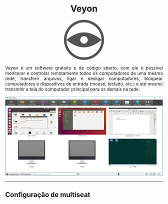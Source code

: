 <h1 align=center> Veyon  </h1>
<div align=center>
 
![logotipo veyon](../img/tutorial-veyon-0.png)

</div>
<p align=justify>
Veyon é um software gratuito e de código aberto, com ele é possível monitorar e controlar remotamente todos os computadores de uma mesma rede, transferir arquivos, ligar e desligar computadores, bloquear computadores e dispositivos de entrada (mouse, teclado, etc.) e até mesmo transmitir a tela do computador principal para os demais na rede.
</p>

<div align=center>

<img src="../img/tutorial-veyon-1.jpg" alt="tela do software" width=800px/>

</div>

----

## Configuração de multiseat
